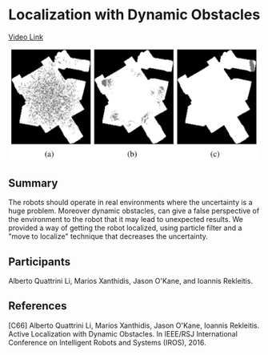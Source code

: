 # Localization with Dynamic Obstacles

[Video Link](https://afrl.cse.sc.edu/afrl/research/marios/images/dyn_loc.mp4)

![Dynamic Obstacles](/research/localization_dynamic_obstacles/dyn_loc2.png)

## Summary
The robots should operate in real environments where the uncertainty is a huge problem. Moreover dynamic obstacles, can give a false perspective of the environment to the robot that it may lead to unexpected results. We provided a way of getting the robot localized, using particle filter and a "move to localize" technique that decreases the uncertainty.

## Participants
Alberto Quattrini Li, Marios Xanthidis, Jason O'Kane, and Ioannis Rekleitis.

## References
[C66] Alberto Quattrini Li, Marios Xanthidis, Jason O'Kane, Ioannis Rekleitis. Active Localization with Dynamic Obstacles. In IEEE/RSJ International Conference on Intelligent Robots and Systems (IROS), 2016.
